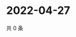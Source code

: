 # 2022-04-27

共 0 条

<!-- BEGIN WEIBO -->
<!-- 最后更新时间 Wed Apr 27 2022 04:01:20 GMT+0800 (China Standard Time) -->

<!-- END WEIBO -->
